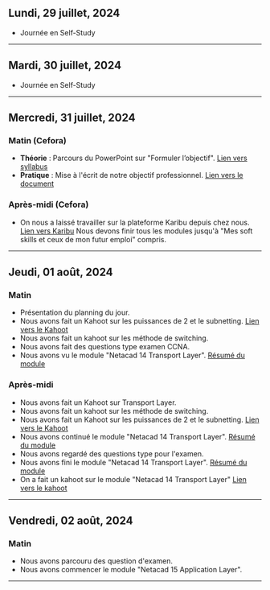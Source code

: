 ## Lundi, 29 juillet, 2024

- Journée en Self-Study

---
## Mardi, 30 juillet, 2024

- Journée en Self-Study

---
## Mercredi, 31 juillet, 2024
### Matin (Cefora)
- **Théorie** : Parcours du PowerPoint sur "Formuler l’objectif". [Lien vers syllabus](https://docs.google.com/document/d/1o2h9-3fbMQEz5tipkINW1RnbmzBrcp8H/edit?usp=sharing&ouid=107882186599568955026&rtpof=true&sd=true)
- **Pratique** : Mise à l'écrit de notre objectif professionnel. [Lien vers le document](https://docs.google.com/document/d/1zARy9plfijtkeECRIrbvDCzxTQjowOWv/edit?usp=sharing&ouid=107882186599568955026&rtpof=true&sd=true)
### Après-midi (Cefora)
- On nous a laissé travailler sur la plateforme Karibu depuis chez nous. [Lien vers Karibu](https://www.cevora.be/fr/faq/karibu) Nous devons finir tous les modules jusqu'à "Mes soft skills et ceux de mon futur emploi" compris.

---
## Jeudi, 01 août, 2024 

### Matin
- Présentation du planning du jour. 
- Nous avons fait un Kahoot sur les puissances de 2 et le subnetting. [Lien vers le Kahoot](https://create.kahoot.it/details/c85deeee-4ff6-4629-9702-f2a33f9835dc)
- Nous avons fait un kahoot sur les méthode de switching. 
- Nous avons fait des questions type examen CCNA.
- Nous avons vu le module "Netacad 14 Transport Layer".  [Résumé du module](https://omarjabali.be/Netacad/Couche-de-Transport)

### Après-midi

- Nous avons fait un Kahoot sur Transport Layer.  
- Nous avons fait un kahoot sur  les méthode de switching.
- Nous avons fait un Kahoot sur les puissances de 2 et le subnetting. [Lien vers le Kahoot](https://create.kahoot.it/details/c85deeee-4ff6-4629-9702-f2a33f9835dc)
- Nous avons continué le module "Netacad 14 Transport Layer".  [Résumé du module](https://omarjabali.be/Netacad/Couche-de-Transport)
- Nous avons regardé des questions type pour l'examen.
- Nous avons fini le module "Netacad 14 Transport Layer".  [Résumé du module](https://omarjabali.be/Netacad/Couche-de-Transport)
- On a fait un kahoot sur le module "Netacad 14 Transport Layer" [Lien vers le kahoot](https://create.kahoot.it/share/module-14-transport-layer/9ed04bf6-8eab-433b-9199-720ab35543cc)

---


## Vendredi, 02 août, 2024 
### Matin
- Nous avons parcouru des question d'examen. 
- Nous avons commencer le module "Netacad 15 Application Layer".   

---
